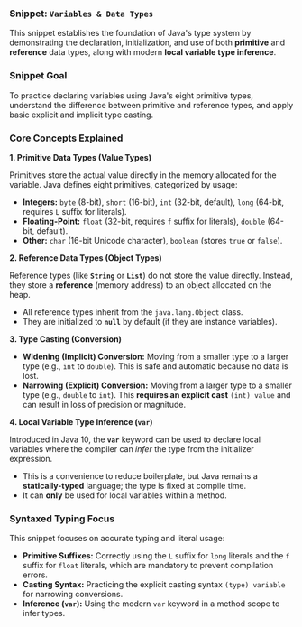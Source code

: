 ### Snippet: `Variables & Data Types`

This snippet establishes the foundation of Java's type system by demonstrating the declaration, initialization, and use of both **primitive** and **reference** data types, along with modern **local variable type inference**.

### Snippet Goal

To practice declaring variables using Java's eight primitive types, understand the difference between primitive and reference types, and apply basic explicit and implicit type casting.

### Core Concepts Explained

**1. Primitive Data Types (Value Types)**

Primitives store the actual value directly in the memory allocated for the variable. Java defines eight primitives, categorized by usage:

* **Integers:** `byte` (8-bit), `short` (16-bit), `int` (32-bit, default), `long` (64-bit, requires `L` suffix for literals).
* **Floating-Point:** `float` (32-bit, requires `f` suffix for literals), `double` (64-bit, default).
* **Other:** `char` (16-bit Unicode character), `boolean` (stores `true` or `false`).

**2. Reference Data Types (Object Types)**

Reference types (like **`String`** or **`List`**) do not store the value directly. Instead, they store a **reference** (memory address) to an object allocated on the heap.

* All reference types inherit from the `java.lang.Object` class.
* They are initialized to **`null`** by default (if they are instance variables).

**3. Type Casting (Conversion)**

* **Widening (Implicit) Conversion:** Moving from a smaller type to a larger type (e.g., `int` to `double`). This is safe and automatic because no data is lost.
* **Narrowing (Explicit) Conversion:** Moving from a larger type to a smaller type (e.g., `double` to `int`). This **requires an explicit cast** `(int) value` and can result in loss of precision or magnitude.

**4. Local Variable Type Inference (`var`)**

Introduced in Java 10, the **`var`** keyword can be used to declare local variables where the compiler can *infer* the type from the initializer expression.

* This is a convenience to reduce boilerplate, but Java remains a **statically-typed** language; the type is fixed at compile time.
* It can **only** be used for local variables within a method.

### Syntaxed Typing Focus

This snippet focuses on accurate typing and literal usage:

* **Primitive Suffixes:** Correctly using the `L` suffix for `long` literals and the `f` suffix for `float` literals, which are mandatory to prevent compilation errors.
* **Casting Syntax:** Practicing the explicit casting syntax `(type) variable` for narrowing conversions.
* **Inference (`var`):** Using the modern `var` keyword in a method scope to infer types.